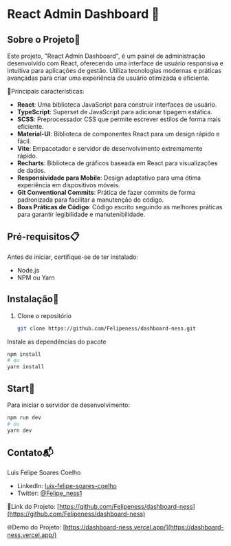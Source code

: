 # React Admin Dashboard 🚀

## Sobre o Projeto📝

Este projeto, "React Admin Dashboard", é um painel de administração desenvolvido com React, oferecendo uma interface de usuário responsiva e intuitiva para aplicações de gestão. Utiliza tecnologias modernas e práticas avançadas para criar uma experiência de usuário otimizada e eficiente.

🌟Principais características:
- **React**: Uma biblioteca JavaScript para construir interfaces de usuário.
- **TypeScript**: Superset de JavaScript para adicionar tipagem estática.
- **SCSS**: Preprocessador CSS que permite escrever estilos de forma mais eficiente.
- **Material-UI**: Biblioteca de componentes React para um design rápido e fácil.
- **Vite**: Empacotador e servidor de desenvolvimento extremamente rápido.
- **Recharts**: Biblioteca de gráficos baseada em React para visualizações de dados.
- **Responsividade para Mobile**: Design adaptativo para uma ótima experiência em dispositivos móveis.
- **Git Conventional Commits**: Prática de fazer commits de forma padronizada para facilitar a manutenção do código.
- **Boas Práticas de Código**: Código escrito seguindo as melhores práticas para garantir legibilidade e manutenibilidade.

## Pré-requisitos📋

Antes de iniciar, certifique-se de ter instalado:
- Node.js
- NPM ou Yarn

## Instalação🔧

1. Clone o repositório
   ```sh
   git clone https://github.com/Felipeness/dashboard-ness.git

Instale as dependências do pacote
```sh
npm install
# ou
yarn install
```

## Start🚀

Para iniciar o servidor de desenvolvimento:
```sh
npm run dev
# ou
yarn dev
```

## Contato📬

Luis Felipe Soares Coelho

- LinkedIn: [luis-felipe-soares-coelho](https://www.linkedin.com/in/luis-felipe-soares-coelho-980a76244/)
- Twitter: [@Felipe_ness1](https://twitter.com/Felipe_ness1)

🔗Link do Projeto: [https://github.com/Felipeness/dashboard-ness](https://github.com/Felipeness/dashboard-ness)

🌐Demo do Projeto: [https://dashboard-ness.vercel.app/](https://dashboard-ness.vercel.app/)



